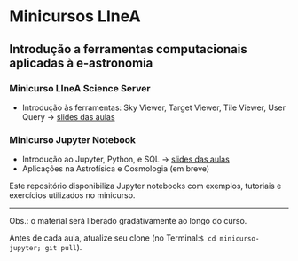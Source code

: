 
# Minicursos LIneA

## Introdução a ferramentas computacionais aplicadas à e-astronomia

### Minicurso LIneA Science Server
 * Introdução às ferramentas: Sky Viewer, Target Viewer, Tile Viewer, User Query -> [slides das aulas](https://docs.google.com/presentation/d/1qEhnqquj2sCyZMYxVWLshjEM79z2NfXA6BrFP2wXfjk/preview) 
### Minicurso Jupyter Notebook 
 * Introdução ao Jupyter, Python, e SQL -> [slides das aulas](https://docs.google.com/presentation/d/1lK8XNvj1MG_oC39iNfEA16PiU10mzhgUkO0irmxgTmE/preview)
 * Aplicações na Astrofísica e Cosmologia (em breve)

Este repositório disponibiliza Jupyter notebooks com exemplos, tutoriais e exercícios utilizados no minicurso.

****

Obs.: o material será liberado gradativamente ao longo do curso. 

Antes de cada aula, atualize seu clone (no Terminal:`$ cd minicurso-jupyter; git pull`).
